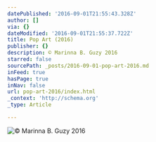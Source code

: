 ```yaml
---
datePublished: '2016-09-01T21:55:43.328Z'
author: []
via: {}
dateModified: '2016-09-01T21:55:37.722Z'
title: Pop Art (2016)
publisher: {}
description: © Marinna B. Guzy 2016
starred: false
sourcePath: _posts/2016-09-01-pop-art-2016.md
inFeed: true
hasPage: true
inNav: false
url: pop-art-2016/index.html
_context: 'http://schema.org'
_type: Article

---
```

![© Marinna B. Guzy 2016](https://the-grid-user-content.s3-us-west-2.amazonaws.com/ec81cf5d-3e6f-40d0-974d-4214e727c4ba.png)